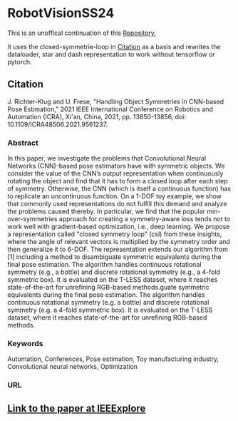 # RobotVisionSS24
This is an unoffical continuation of this [Repository.](https://github.com/jesserichterklug/closed-symmetry-loop)

It uses the closed-symmetrie-loop in [Citation](#Citation) as a basis and rewrites the dataloader, star and dash representation to work without tensorflow or pytorch.

## Citation

J. Richter-Klug and U. Frese, "Handling Object Symmetries in CNN-based Pose Estimation," 2021 IEEE International Conference on Robotics and Automation (ICRA), Xi'an, China, 2021, pp. 13850-13856, doi: 10.1109/ICRA48506.2021.9561237.

### Abstract
In this paper, we investigate the problems that Convolutional Neural Networks (CNN)-based pose estimators have with symmetric objects. We consider the value of the CNN’s output representation when continuously rotating the object and find that it has to form a closed loop after each step of symmetry. Otherwise, the CNN (which is itself a continuous function) has to replicate an uncontinuous function. On a 1-DOF toy example, we show that commonly used representations do not fulfill this demand and analyze the problems caused thereby. In particular, we find that the popular min-over-symmetries approach for creating a symmetry-aware loss tends not to work well with gradient-based optimization, i.e., deep learning. We propose a representation called "closed symmetry loop" (csl) from these insights, where the angle of relevant vectors is multiplied by the symmetry order and then generalize it to 6-DOF. The representation extends our algorithm from [1] including a method to disambiguate symmetric equivalents during the final pose estimation. The algorithm handles continuous rotational symmetry (e.g., a bottle) and discrete rotational symmetry (e.g., a 4-fold symmetric box). It is evaluated on the T-LESS dataset, where it reaches state-of-the-art for unrefining RGB-based methods.guate symmetric equivalents during the final pose estimation. The algorithm handles continuous rotational symmetry (e.g. a bottle) and discrete rotational symmetry (e.g. a 4-fold symmetric box). It is evaluated on the T-LESS dataset, where it reaches state-of-the-art for unrefining RGB-based methods.

### Keywords
Automation, Conferences, Pose estimation, Toy manufacturing industry, Convolutional neural networks, Optimization

### URL
[Link to the paper at IEEExplore](https://ieeexplore.ieee.org/stamp/stamp.jsp?tp=&arnumber=9561237&isnumber=9560666)
---
